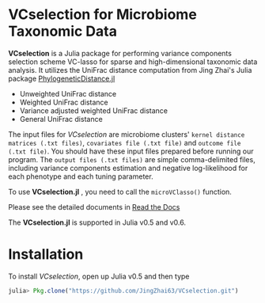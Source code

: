 
# VCselection for Microbiome Taxonomic Data

**VCselection** is a Julia package for performing variance components selection scheme VC-lasso for sparse and high-dimensional taxonomic data analysis. It utilizes the UniFrac distance computation from Jing Zhai's Julia package [PhylogeneticDistance.jl](https://github.com/JingZhai63/PhylogeneticDistance.jl)

* Unweighted UniFrac distance
* Weighted UniFrac distance  
* Variance adjusted weighted UniFrac distance
* General UniFrac distance  

The input files for _VCselection_ are microbiome  clusters' `kernel distance matrices (.txt files)`, `covariates file (.txt file)` and `outcome file (.txt file)`. You should have these input files prepared before running our program. The `output files (.txt files)` are simple comma-delimited files, including variance components estimation and negative log-likelihood for each phenotype and each tuning parameter.

To use **VCselection.jl** , you need to call the `microVClasso()` function.

Please see the detailed documents in [Read the Docs](http://vcselection.readthedocs.io/en/latest/)

The **VCselection.jl** is supported in Julia v0.5 and v0.6. 

# Installation

To install _VCselection_, open up Julia v0.5 and then type

```julia
julia> Pkg.clone("https://github.com/JingZhai63/VCselection.git")
```
